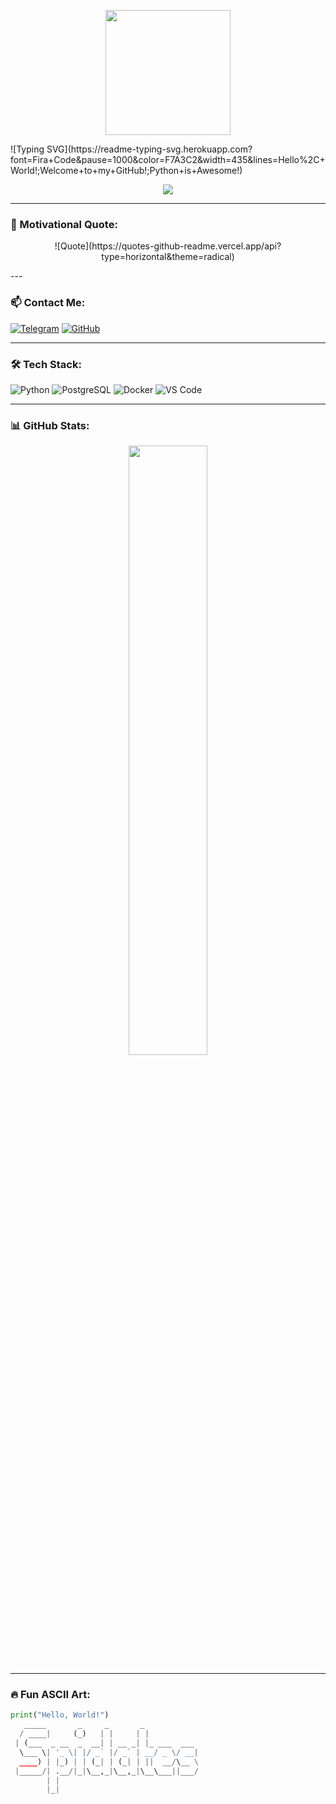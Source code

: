 <p align="center">
  <img src="https://media.giphy.com/media/qgQUggAC3Pfv687qPC/giphy.gif" width="200px">
</p>
![Typing SVG](https://readme-typing-svg.herokuapp.com?font=Fira+Code&pause=1000&color=F7A3C2&width=435&lines=Hello%2C+World!;Welcome+to+my+GitHub!;Python+is+Awesome!)
<p align="center">
  <img src="https://readme-typing-svg.herokuapp.com?font=Fira+Code&pause=1000&color=F7A3C2&width=435&lines=Hello%2C+World!;Welcome+to+my+GitHub!;I'm Leko" />
</p>

---

### 🎯 Motivational Quote:
<p align="center">
  ![Quote](https://quotes-github-readme.vercel.app/api?type=horizontal&theme=radical)
</p>
---

### 📫 Contact Me:
[![Telegram](https://img.shields.io/badge/Telegram-%2300acee.svg?style=for-the-badge&logo=telegram&logoColor=white)](https://t.me/zzLeko)
[![GitHub](https://img.shields.io/badge/GitHub-%23121011.svg?style=for-the-badge&logo=github&logoColor=white)](https://github.com/Leko32)

---

### 🛠️ Tech Stack:
![Python](https://img.shields.io/badge/Python-3776AB?style=for-the-badge&logo=python&logoColor=white)
![PostgreSQL](https://img.shields.io/badge/PostgreSQL-316192?style=for-the-badge&logo=postgresql&logoColor=white)
![Docker](https://img.shields.io/badge/Docker-2496ED?style=for-the-badge&logo=docker&logoColor=white)
![VS Code](https://img.shields.io/badge/VS_Code-0078D4?style=for-the-badge&logo=visual-studio-code&logoColor=white)

---

### 📊 GitHub Stats:
<p align="center">
  <img src="https://github-readme-stats.vercel.app/api?username=Leko32&show_icons=true&theme=radical" width="50%">
</p>

---

### 🔥 Fun ASCII Art:
```python
print("Hello, World!")
   _____       _     _       _            
  / ____|     (_)   | |     | |           
 | (___  _ __  _  __| | __ _| |_ ___  ___ 
  \___ \| '_ \| |/ _` |/ _` | __/ _ \/ __|
  ____) | |_) | | (_| | (_| | ||  __/\__ \
 |_____/| .__/|_|\__,_|\__,_|\__\___||___/
        | |                               
        |_|                               
